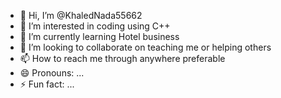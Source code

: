 - 👋 Hi, I’m @KhaledNada55662
- 👀 I’m interested in coding using C++
- 🌱 I’m currently learning Hotel business
- 💞️ I’m looking to collaborate on teaching me or helping others 
- 📫 How to reach me through anywhere preferable 
- 😄 Pronouns: ...
- ⚡ Fun fact: ...

<!---
KhaledNada55662/KhaledNada55662 is a ✨ special ✨ repository because its `README.md` (this file) appears on your GitHub profile.
You can click the Preview link to take a look at your changes.
--->
